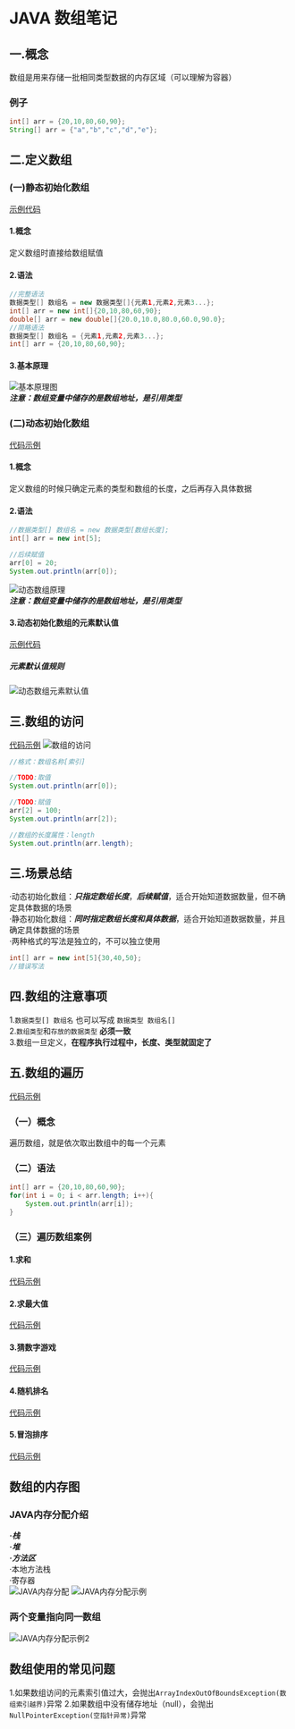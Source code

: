 # JAVA 数组笔记
## 一.概念
数组是用来存储一批相同类型数据的内存区域（可以理解为容器）  
### 例子
```java
int[] arr = {20,10,80,60,90};
String[] arr = {"a","b","c","d","e"};
```
## 二.定义数组
### (一)静态初始化数组
[示例代码](lib/46-51.array/src/class1/summer_camping/arrayDemo1.java)
#### 1.概念
定义数组时直接给数组赋值
#### 2.语法
```java
//完整语法
数据类型[] 数组名 = new 数据类型[]{元素1,元素2,元素3...};
int[] arr = new int[]{20,10,80,60,90};
double[] arr = new double[]{20.0,10.0,80.0,60.0,90.0};
//简略语法
数据类型[] 数组名 = {元素1,元素2,元素3...};
int[] arr = {20,10,80,60,90};
```
#### 3.基本原理
![基本原理图](.\lib\image\数组基本原理.png "基本原理图")   
***注意：数组变量中储存的是数组地址，是引用类型***
 
### (二)动态初始化数组
[代码示例](lib/46-51.array/src/class1/summer_camping/arrayDemo3.java)
#### 1.概念
定义数组的时候只确定元素的类型和数组的长度，之后再存入具体数据
#### 2.语法
```java
//数据类型[] 数组名 = new 数据类型[数组长度];
int[] arr = new int[5];

//后续赋值
arr[0] = 20;
System.out.println(arr[0]);
```
![动态数组原理](.\lib\image\动态数组.png "动态数组原理")  
***注意：数组变量中储存的是数组地址，是引用类型***

#### 3.动态初始化数组的元素默认值
[示例代码](lib/46-51.array/src/class1/summer_camping/arrayDemo4.java)
##### 元素默认值规则
![动态数组元素默认值](.\lib\image\动态数组的元素默认值.png "动态数组元素默认值")  

## 三.数组的访问
[代码示例](lib/46-51.array/src/class1/summer_camping/arrayDemo2.java)
![数组的访问](.\lib\image\数组的访问.png "数组的访问")  
```java
//格式：数组名称[索引]

//TODO:取值
System.out.println(arr[0]);

//TODO:赋值
arr[2] = 100;
System.out.println(arr[2]);

//数组的长度属性：length
System.out.println(arr.length);
```
## 三.场景总结
·动态初始化数组：***只指定数组长度***，***后续赋值***，适合开始知道数据数量，但不确定具体数据的场景  
·静态初始化数组：***同时指定数组长度和具体数据***，适合开始知道数据数量，并且确定具体数据的场景  
·两种格式的写法是独立的，不可以独立使用  

```java
int[] arr = new int[5]{30,40,50};
//错误写法
```

## 四.数组的注意事项
1.`数据类型[] 数组名` 也可以写成 `数据类型 数组名[]`  
2.`数组类型`和`存放的数据类型` **必须一致**  
3.数组一旦定义，**在程序执行过程中，长度、类型就固定了**

## 五.数组的遍历
[代码示例](lib/46-51.array/src/class2/summer_camping_plan/arrayDemo1.java)
### （一）概念
遍历数组，就是依次取出数组中的每一个元素

### （二）语法
```java
int[] arr = {20,10,80,60,90};
for(int i = 0; i < arr.length; i++){
    System.out.println(arr[i]);
}
```
### （三）遍历数组案例
#### 1.求和
[代码示例](lib/46-51.array/src/class2/summer_camping_plan/arrayDemo2.java)
#### 2.求最大值
[代码示例](lib/46-51.array/src/class2/summer_camping_plan/arrayDemo3.java)
#### 3.猜数字游戏
[代码示例](lib/46-51.array/src/class2/summer_camping_plan/arrayDemo4.java)
#### 4.随机排名
[代码示例](lib/46-51.array/src/class2/summer_camping_plan/arrayDemo5.java)
#### 5.冒泡排序
[代码示例](lib/46-51.array/src/class2/summer_camping_plan/arrayDemo6.java)
## 数组的内存图
### JAVA内存分配介绍
***·栈***  
***·堆***  
***·方法区***  
·本地方法栈  
·寄存器  
![JAVA内存分配](lib/image/JAVA内存分配.png)
![JAVA内存分配示例](lib/image/JAVA内存分配示例.png)
### 两个变量指向同一数组
![JAVA内存分配示例2](lib/image/JAVA内存分配示例2.png)

## 数组使用的常见问题
1.如果数组访问的元素索引值过大，会抛出`ArrayIndexOutOfBoundsException(数组索引越界)`异常
2.如果数组中没有储存地址（null），会抛出`NullPointerException(空指针异常)`异常

